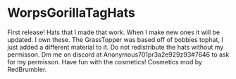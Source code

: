 # WorpsGorillaTagHats
First release! 
Hats that I made that work. When I make new ones it will be updated.
I own these. The GrassTopper was based off of bobbies tophat, I just added a different material to it.
Do not redistribute the hats without my permisson. Dm me on discord at Anonymous701pr3a2e929z93#7646 to ask for my permisson.
Have fun with the cosmetics! 
Cosmetics mod by RedBrumbler.
